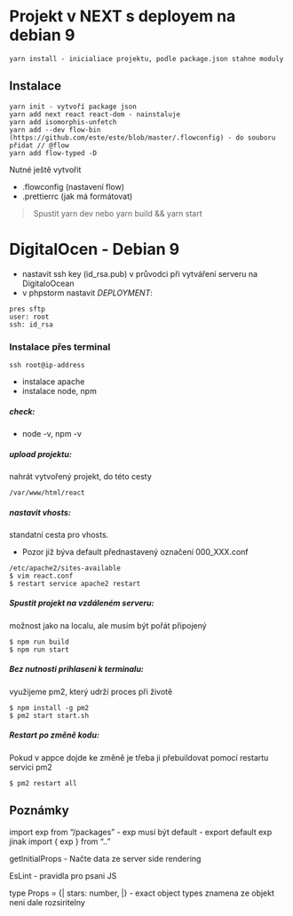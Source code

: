 # Projekt v NEXT s deployem na debian 9
```
yarn install - inicialiace projektu, podle package.json stahne moduly
```
## Instalace
```
yarn init - vytvoří package json
yarn add next react react-dom - nainstaluje
yarn add isomorphis-unfetch
yarn add --dev flow-bin (https://github.com/este/este/blob/master/.flowconfig) - do souboru přidat // @flow
yarn add flow-typed -D
```
Nutné ještě vytvořit
- .flowconfig (nastavení flow)
- .prettierrc (jak má formátovat)

> Spustit yarn dev nebo yarn build && yarn start

# DigitalOcen - Debian 9
- nastavit ssh key (id_rsa.pub) v průvodci při vytváření serveru na DigitaloOcean
- v phpstorm nastavit *DEPLOYMENT*:
```
pres sftp
user: root
ssh: id_rsa
```
### Instalace přes terminal
```
ssh root@ip-address
```
- instalace apache
- instalace node, npm

##### check:
- node -v, npm -v

##### upload projektu:
nahrát vytvořený projekt, do této cesty
```
/var/www/html/react
```
##### nastavit vhosts:
standatní cesta pro vhosts.
- Pozor již býva default přednastavený označení 000_XXX.conf
```
/etc/apache2/sites-available
$ vim react.conf
$ restart service apache2 restart
```
##### Spustit projekt na vzdáleném serveru:
možnost jako na localu, ale musím být pořát připojený
```
$ npm run build
$ npm run start
```

##### Bez nutnosti prihlaseni k terminalu:
využijeme pm2, který udrží proces při životě
```
$ npm install -g pm2
$ pm2 start start.sh
```

##### Restart po změně kodu:
Pokud v appce dojde ke změně je třeba ji přebuildovat pomocí restartu servici pm2
```
$ pm2 restart all
```

## Poznámky
import exp from “/packages” - exp musí být default - export default exp jinak
import { exp } from “..”

getInitialProps - Načte data ze server side rendering

<Hello name=“Kitty” fn=/>

EsLint - pravidla pro psani JS

type Props = {|
  stars: number,
|} - exact object types znamena ze objekt neni dale rozsiritelny

